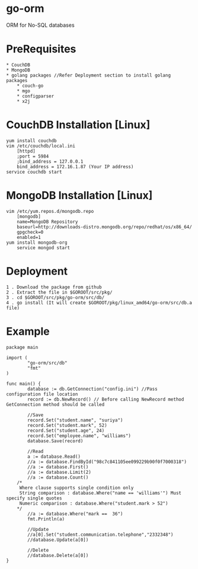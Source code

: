 go-orm
======

ORM for No-SQL databases

PreRequisites
=============

	* CouchDB
	* MongoDB
	* golang packages //Refer Deployment section to install golang packages
		* couch-go
		* mgo
		* configparser
		* x2j 

CouchDB Installation [Linux]
============================

	yum install couchdb
	vim /etc/couchdb/local.ini
		[httpd]
		;port = 5984
		;bind_address = 127.0.0.1
		bind_address = 172.16.1.87 (Your IP address)
	service couchdb start

MongoDB Installation [Linux]
============================

	vim /etc/yum.repos.d/mongodb.repo                 
		[mongodb]
		name=MongoDB Repository
		baseurl=http://downloads-distro.mongodb.org/repo/redhat/os/x86_64/
		gpgcheck=0
		enabled=1
	yum install mongodb-org
        service mongod start

Deployment
==========

	1 . Download the package from github
	2 . Extract the file in $GOROOT/src/pkg/
	3 . cd $GOROOT/src/pkg/go-orm/src/db/
	4 . go install (It will create $GOROOT/pkg/linux_amd64/go-orm/src/db.a file)

Example 
=======

	package main

	import (
            "go-orm/src/db"
            "fmt"
	)

	func main() {
        	database := db.GetConnection("config.ini") //Pass configuration file location
        	record := db.NewRecord() // Before calling NewRecord method GetConnection method should be called

        	//Save
        	record.Set("student.name", "suriya")
        	record.Set("student.mark", 52)
        	record.Set("student.age", 24)
        	record.Set("employee.name", "williams")
        	database.Save(record)

        	//Read
        	a := database.Read()
	        //a := database.FindById("98c7c841105ee099229b90f0f7000318")
	        //a := database.First()
	        //a := database.Limit(2)
	        //a := database.Count()
		/*
		 Where clause supports single condition only
		 String comparison : database.Where("name == 'williams'") Must specify single quotes
		 Numeric comparison : database.Where("student.mark > 52") 
		*/
	        //a := database.Where("mark ==  36") 
        	fmt.Println(a)

        	//Update
        	//a[0].Set("student.communication.telephone","2332348")
        	//database.Update(a[0])

        	//Delete
        	//database.Delete(a[0])
	}
